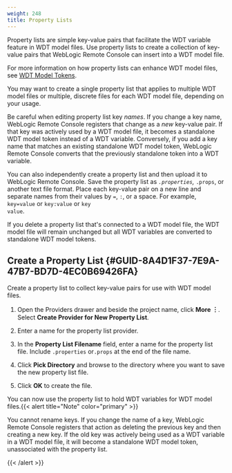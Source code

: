 ```yaml
---
weight: 248
title: Property Lists
---
```




Property lists are simple key-value pairs that facilitate the WDT variable feature in WDT model files. Use property lists to create a collection of key-value pairs that WebLogic Remote Console can insert into a WDT model file.

For more information on how property lists can enhance WDT model files, see [WDT Model Tokens](../wdt-model-files#GUID-0C7510AB-67B2-4EF5-8DAB-5A09DC2BD2E8).

You may want to create a single property list that applies to multiple WDT model files or multiple, discrete files for each WDT model file, depending on your usage.

Be careful when editing property list key *names*. If you change a key name, WebLogic Remote Console registers that change as a *new* key-value pair. If that key was actively used by a WDT model file, it becomes a standalone WDT model token instead of a WDT variable. Conversely, if you add a key name that matches an existing standalone WDT model token, WebLogic Remote Console converts that the previously standalone token into a WDT variable.

You can also independently create a property list and then upload it to WebLogic Remote Console. Save the property list as <code>*.properties</code>, <code>*.props</code>, or another text file format. Place each key-value pair on a new line and separate names from their values by <code>=</code>, <code>:</code>, or a space. For example, <code>key=value</code> or <code>key:value</code> or <code>key value</code>.

If you delete a property list that's connected to a WDT model file, the WDT model file will remain unchanged but all WDT variables are converted to standalone WDT model tokens.

## Create a Property List {#GUID-8A4D1F37-7E9A-47B7-BD7D-4EC0B69426FA}

Create a property list to collect key-value pairs for use with WDT model files.

1.  Open the Providers drawer and beside the project name, click **More ︙**. Select **Create Provider for New Property List**.

2.  Enter a name for the property list provider.

3.  In the **Property List Filename** field, enter a name for the property list file. Include <code>.properties</code> or<code>.props</code> at the end of the file name.

4.  Click **Pick Directory** and browse to the directory where you want to save the new property list file.

5.  Click **OK** to create the file.


You can now use the property list to hold WDT variables for WDT model files.{{< alert title="Note" color="primary" >}}

 You cannot rename keys. If you change the name of a key, WebLogic Remote Console registers that action as deleting the previous key and then creating a new key. If the old key was actively being used as a WDT variable in a WDT model file, it will become a standalone WDT model token, unassociated with the property list.

{{< /alert >}}


